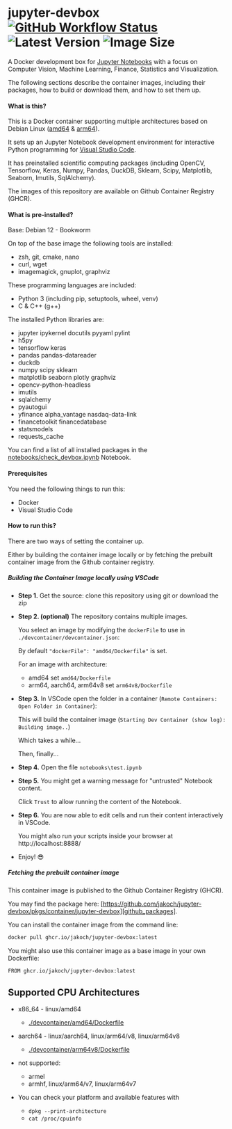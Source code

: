 # jupyter-devbox [![GitHub Workflow Status](https://img.shields.io/github/actions/workflow/status/jakoch/jupyter-devbox/release.yml?branch=main&style=flat&logo=github&label=Image%20published%20on%20GHCR)](https://github.com/jakoch/jupyter-devbox) ![Latest Version](https://ghcr-badge.egpl.dev/jakoch/jupyter-devbox/latest_tag?trim=major&label=latest+version&ignore=sha*) ![Image Size](https://ghcr-badge.egpl.dev/jakoch/jupyter-devbox/size?color=%2344cc11&tag=latest&label=image+size&trim=)

A Docker development box for [Jupyter Notebooks][jupyter_website] with a focus on
Computer Vision, Machine Learning, Finance, Statistics and Visualization.

The following sections describe the container images, including their packages,
how to build or download them, and how to set them up.

#### What is this?

This is a Docker container supporting multiple architectures based on Debian Linux ([amd64][amd64_dockerfile] & [arm64][arm64_dockerfile]).

It sets up an Jupyter Notebook development environment for interactive Python programming for [Visual Studio Code][vscode_website].

It has preinstalled scientific computing packages (including OpenCV, Tensorflow, Keras, Numpy, Pandas, DuckDB,
Sklearn, Scipy, Matplotlib, Seaborn, Imutils, SqlAlchemy).

The images of this repository are available on Github Container Registry (GHCR).

#### What is pre-installed?

Base: Debian 12 - Bookworm

On top of the base image the following tools are installed:

- zsh, git, cmake, nano
- curl, wget
- imagemagick, gnuplot, graphviz

These programming languages are included:

- Python 3 (including  pip, setuptools, wheel, venv)
- C & C++ (g++)

The installed Python libraries are:

- jupyter ipykernel docutils pyyaml pylint
- h5py
- tensorflow keras
- pandas pandas-datareader
- duckdb
- numpy scipy sklearn
- matplotlib seaborn plotly graphviz
- opencv-python-headless
- imutils
- sqlalchemy
- pyautogui
- yfinance alpha_vantage nasdaq-data-link
- financetoolkit financedatabase
- statsmodels
- requests_cache

You can find a list of all installed packages in the [notebooks/check_devbox.ipynb][check_devbox_ipynb_main] Notebook.

#### Prerequisites

You need the following things to run this:

- Docker
- Visual Studio Code

#### How to run this?

There are two ways of setting the container up.

Either by building the container image locally or by fetching the prebuilt container image from the Github container registry.

##### Building the Container Image locally using VSCode

- **Step 1.** Get the source: clone this repository using git or download the zip

- **Step 2. (optional)** The repository contains multiple images.

  You select an image by modifying the `dockerFile` to use in `./devcontainer/devcontainer.json`:

  By default `"dockerFile": "amd64/Dockerfile"` is set.

  For an image with architecture:
  - amd64 set `amd64/Dockerfile`
  - arm64, aarch64, arm64v8 set `arm64v8/Dockerfile`

- **Step 3.** In VSCode open the folder in a container (`Remote Containers: Open Folder in Container`):

  This will build the container image (`Starting Dev Container (show log): Building image..`)

  Which takes a while...

  Then, finally...

- **Step 4.** Open the file `notebooks\test.ipynb`

- **Step 5.** You might get a warning message for "untrusted" Notebook content.

  Click `Trust` to allow running the content of the Notebook.

- **Step 6.** You are now able to edit cells and run their content interactively in VSCode.

  You might also run your scripts inside your browser at http://localhost:8888/

- Enjoy! :sunglasses:

##### Fetching the prebuilt container image

This container image is published to the Github Container Registry (GHCR).

You may find the package here: [https://github.com/jakoch/jupyter-devbox/pkgs/container/jupyter-devbox][github_packages].

You can install the container image from the command line:

```bash
docker pull ghcr.io/jakoch/jupyter-devbox:latest
```

You might also use this container image as a base image in your own Dockerfile:

```bash
FROM ghcr.io/jakoch/jupyter-devbox:latest
```

## Supported CPU Architectures

- x86_64 - linux/amd64
  - [./devcontainer/amd64/Dockerfile][amd64_dockerfile]
- aarch64 - linux/aarch64, linux/arm64/v8, linux/arm64v8
  - [./devcontainer/arm64v8/Dockerfile][arm64_dockerfile]
- not supported:
  - armel
  - armhf, linux/arm64/v7, linux/arm64v7

- You can check your platform and available features with
  - `dpkg --print-architecture`
  - `cat /proc/cpuinfo`

<!-- Section for Reference Links -->

[jupyter_website]:https://jupyter.org/
[vscode_website]:https://code.visualstudio.com/
[check_devbox_ipynb_main]:https://github.com/jakoch/jupyter-devbox/blob/main/notebooks/check_devbox.ipynb
[amd64_dockerfile]:https://github.com/jakoch/jupyter-devbox/blob/main/.devcontainer/amd64/Dockerfile
[arm64_dockerfile]:https://github.com/jakoch/jupyter-devbox/blob/main/.devcontainer/arm64/Dockerfile
[github_packages]: https://github.com/jakoch/jupyter-devbox/pkgs/container/jupyter-devbox
